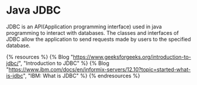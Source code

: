 # Java JDBC

JDBC is an API(Application programming interface) used in java programming to interact with databases. The classes and interfaces of JDBC allow the application to send requests made by users to the specified database.

{% resources %}
  {% Blog "https://www.geeksforgeeks.org/introduction-to-jdbc/", "Introduction to JDBC" %}
  {% Blog "https://www.ibm.com/docs/en/informix-servers/12.10?topic=started-what-is-jdbc", "IBM: What is JDBC" %}
{% endresources %}

